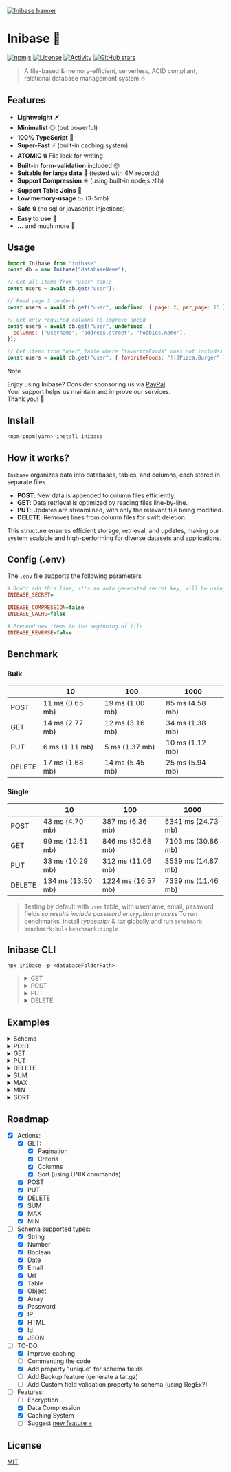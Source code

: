 [![Inibase banner](./.github/assets/banner.jpg)](https://github.com/inicontent/inibase)

# Inibase :pencil:

[![npmjs](https://img.shields.io/npm/dm/inibase.svg?style=flat)](https://www.npmjs.org/package/inibase) [![License](https://img.shields.io/github/license/inicontent/inibase.svg?style=flat&colorA=18181B&colorB=28CF8D)](./LICENSE) [![Activity](https://img.shields.io/github/commit-activity/m/inicontent/inibase)](https://github.com/inicontent/inibase/pulse) [![GitHub stars](https://img.shields.io/github/stars/inicontent/inibase?style=social)](https://github.com/inicontent/inibase)

> A file-based & memory-efficient, serverless, ACID compliant, relational database management system :fire:

## Features

- **Lightweight** 🪶
- **Minimalist** :white_circle: (but powerful)
- **100% TypeScript** :large_blue_diamond:
- **Super-Fast** :zap: (built-in caching system)
- **ATOMIC** :lock: File lock for writing
- **Built-in form-validation** included :sunglasses:
- **Suitable for large data** :page_with_curl: (tested with 4M records)
- **Support Compression** :eight_spoked_asterisk: (using built-in nodejs zlib)
- **Support Table Joins** :link:
- **Low memory-usage** :chart_with_downwards_trend: (3-5mb)
- **Safe** :lock: (no sql or javascript injections)
- **Easy to use** :bread:
- **...** and much more :rocket:

## Usage

```js
import Inibase from "inibase";
const db = new Inibase("databaseName");

// Get all items from "user" table
const users = await db.get("user");

// Read page 2 content
const users = await db.get("user", undefined, { page: 2, per_page: 15 });

// Get only required columns to improve speed
const users = await db.get("user", undefined, {
  columns: ["username", "address.street", "hobbies.name"],
});

// Get items from "user" table where "favoriteFoods" does not includes "Pizza" or "Burger"
const users = await db.get("user", { favoriteFoods: "![]Pizza,Burger" });
```
> [!NOTE]
> Enjoy using Inibase? Consider sponsoring us via [PayPal](https://paypal.me/KarimAmahtil) <br>
> Your support helps us maintain and improve our services. <br>
> Thank you! 🫰

## Install

```js
<npm|pnpm|yarn> install inibase
```

## How it works?

`Inibase` organizes data into databases, tables, and columns, each stored in separate files. 

- **POST**: New data is appended to column files efficiently.
- **GET**: Data retrieval is optimized by reading files line-by-line.
- **PUT**: Updates are streamlined, with only the relevant file being modified.
- **DELETE**: Removes lines from column files for swift deletion.

This structure ensures efficient storage, retrieval, and updates, making our system scalable and high-performing for diverse datasets and applications.

## Config (.env)

The `.env` file supports the following parameters

```ini
# Don't add this line, it's an auto generated secret key, will be using for encrypting the IDs
INIBASE_SECRET=

INIBASE_COMPRESSION=false
INIBASE_CACHE=false

# Prepend new items to the beginning of file
INIBASE_REVERSE=false
```

## Benchmark

### Bulk

|        | 10              | 100             | 1000            |
|--------|-----------------|-----------------|-----------------|
| POST   | 11 ms (0.65 mb) | 19 ms (1.00 mb) | 85 ms (4.58 mb) |
| GET    | 14 ms (2.77 mb) | 12 ms (3.16 mb) | 34 ms (1.38 mb) |
| PUT    | 6 ms (1.11 mb)  | 5 ms (1.37 mb)  | 10 ms (1.12 mb) |
| DELETE | 17 ms (1.68 mb) | 14 ms (5.45 mb) | 25 ms (5.94 mb) |

### Single

|        | 10                | 100                | 1000               |
|--------|-------------------|--------------------|--------------------|
| POST   | 43 ms (4.70 mb)   | 387 ms (6.36 mb)   | 5341 ms (24.73 mb) |
| GET    | 99 ms (12.51 mb)  | 846 ms (30.68 mb)  | 7103 ms (30.86 mb) |
| PUT    | 33 ms (10.29 mb)  | 312 ms (11.06 mb)  | 3539 ms (14.87 mb) |
| DELETE | 134 ms (13.50 mb) | 1224 ms (16.57 mb) | 7339 ms (11.46 mb) |

> Testing by default with `user` table, with username, email, password fields _so results include password encryption process_
> To run benchmarks, install *typescript* & *tsx* globally and run `benchmark` `benchmark:bulk` `benchmark:single`

## Inibase CLI

```shell
npx inibase -p <databaseFolderPath>
```

<blockquote>
<details>
<summary>GET</summary>

```shell 
get <tableName> -w <ID|LineNumber|Criteria> -p <pageNumber> -l <perPage> -c <columnName1>  -c <columnName2>
```
</details>

<details>
<summary>POST</summary>

```shell 
post <tableName> -d <InisonStrigifedData>
```
</details>

<details>
<summary>PUT</summary>

```shell 
put <tableName> -d <InisonStrigifedData> -w <ID|LineNumber|Criteria>
```
</details>

<details>
<summary>DELETE</summary>

```shell 
delete <tableName> -w <ID|LineNumber|Criteria>
```
</details>
</blockquote>

## Examples

<details>
<summary>Schema</summary>
<blockquote>

<details>
<summary>Create Schema</summary>
<blockquote>

<details>
<summary>Using schema.json file</summary>
<blockquote>
Inside the table folder

1. Create empty folders `.cache` `.tmp`
2. Create `schema.json` file

```jsonc
[
  {
    // Give a unique ID number for each field
    "id": 1,
    "key": "username",
    "type": "string"
  },
  {
    "id": 2,
    "key": "email",
    "type": "email"
  },
]
```
</blockquote>
</details>

<details>
<summary>Using built-in function</summary>
<blockquote>

```js
import Inibase from "inibase";
const db = new Inibase("/databaseName");

const userSchema = [
  {
    key: "username",
    type: "string",
    required: true,
  },
  {
    key: "email",
    type: "string",
    required: true,
  },
  {
    key: "age",
    type: "number",
    required: true,
  },
  {
    key: "isActive",
    type: "boolean",
    // required: false
  },
  {
    key: "hobbies",
    type: "array",
    children: [
      {
        key: "name",
        type: "string",
        // required: false
      },
      {
        key: "level",
        type: "string",
        // required: false
      },
    ],
  },
  {
    key: "favoriteFoods",
    type: "array",
    children: "string",
    // required: false
  },
  {
    key: "address",
    type: "object",
    children: [
      {
        key: "street",
        type: "string",
        // required: false
      },
      {
        key: "city",
        type: "string",
        // required: false
      },
      {
        key: "country",
        type: "string",
        // required: false
      },
    ],
  },
];

await db.setTableSchema("user", userSchema);
```
</blockquote>
</details>

</blockquote>
</details>

<details>
<summary>Add field</summary>
<blockquote>

```js
import Inibase from "inibase";
const db = new Inibase("/databaseName");

const userSchema = await db.getTableSchema("user");
const newUserSchema = [...userSchema, {key: "phone2", type: "number", required: false}];

await db.setTableSchema("user", newUserSchema);
```
</blockquote>
</details>

<details>
<summary>Update field</summary>
<blockquote>

```js
import Inibase from "inibase";
import { setField } from "inibase/utils";

const db = new Inibase("/databaseName");

const userSchema = await db.getTableSchema("user");
setField("username", userSchema, {key: "full_name"});
await db.setTableSchema("user", newUserSchema);
```
</blockquote>
</details>

<details>
<summary>Join Tables</summary>
<blockquote>

```js
import Inibase from "inibase";
const db = new Inibase("/databaseName");

const productSchema = [
  {
    key: "title",
    type: "string",
    required: true,
  },
  {
    key: "price",
    type: "number",
  },
  {
    key: "createdBy",
    type: "table",
    table: "user",
    required: true,
  },
];

await db.setTableSchema("product", productSchema);

const productData = [
  {
    title: "Product 1",
    price: 16,
    createdBy: "1d88385d4b1581f8fb059334dec30f4c",
  },
  {
    title: "Product 2",
    price: 10,
    createdBy: "5011c230aa44481bf7e8dcfe0710474f",
  },
];

const product = await db.post("product", productData);
// [
//   {
//     "id": "1d88385d4b1581f8fb059334dec30f4c",
//     "title": "Product 1",
//     "price": 16,
//     "createdBy": {
//       "id": "1d88385d4b1581f8fb059334dec30f4c",
//       "username": "user1",
//       "email": "user1@example.com",
//       ...
//     }
//   },
//   {
//     "id": "5011c230aa44481bf7e8dcfe0710474f",
//     "title": "Product 2",
//     "price": 10,
//     "createdBy": {
//       "id": "5011c230aa44481bf7e8dcfe0710474f",
//       "username": "user2",
//       ...
//     }
//   }
// ]
```
</blockquote>
</details>

</blockquote>
</details>

<details>
<summary>POST</summary>
<blockquote>

```js
import Inibase from "inibase";
const db = new Inibase("/databaseName");

const userData = [
  {
    username: "user1",
    email: "user1@example.com",
    age: 25,
    isActive: true,
    hobbies: [
      { name: "Reading", level: "Intermediate" },
      { name: "Cooking", level: "Beginner" },
    ],
    favoriteFoods: ["Pizza", "Sushi", "Chocolate"],
    address: {
      street: "123 Main St",
      city: "Exampleville",
      country: "Sampleland",
    },
  },
  {
    username: "user2",
    email: "user2@example.com",
    age: 30,
    isActive: false,
    hobbies: [
      { name: "Gardening", level: "Advanced" },
      { name: "Photography", level: "Intermediate" },
    ],
    favoriteFoods: ["Burgers", null, "Salad"],
    address: {
      street: "456 Elm Rd",
      city: "Testington",
      country: "Demo Country",
    },
  },
];

const users = await db.post("user", userData);
// [
//   {
//     "id": "1d88385d4b1581f8fb059334dec30f4c",
//     "username": "user1",
//     "email": "user1@example.com",
//     "age": 25,
//     "isActive": true,
//     "hobbies": {
//       "name": [
//         "Reading",
//         "Cooking"
//       ],
//       "level": [
//         "Intermediate",
//         "Beginner"
//       ]
//     },
//     "favoriteFoods": [
//       "Pizza",
//       "Sushi",
//       "Chocolate"
//     ],
//     "address": {
//       "street": "123 Main St",
//       "city": "Exampleville",
//       "country": "Sampleland"
//     }
//   },
//   {
//     "id": "5011c230aa44481bf7e8dcfe0710474f",
//     "username": "user2",
//     ...
//   },
//   ...
// ]
```

</blockquote>
</details>

<details>
<summary>GET</summary>
<blockquote>

<details>
<summary>GET by ID</summary>
<blockquote>

```js
import Inibase from "inibase";
const db = new Inibase("/databaseName");

const user = await db.get("user", "1d88385d4b1581f8fb059334dec30f4c");
// {
//     "id": "1d88385d4b1581f8fb059334dec30f4c",
//     "username": "user1",
//     "email": "user1@example.com",
//     "age": 25,
//     "isActive": true,
//     "hobbies": {
//         "name": [
//             "Reading",
//             "Cooking"
//         ],
//         "level": [
//             "Intermediate",
//             "Beginner"
//         ]
//     },
//     "favoriteFoods": [
//         "Pizza",
//         "Sushi",
//         "Chocolate"
//     ],
//     "address": {
//         "street": "123 Main St",
//         "city": "Exampleville",
//         "country": "Sampleland"
//     }
// }
```
</blockquote>
</details>

<details>
<summary>GET by criteria</summary>
<blockquote>

```js
import Inibase from "inibase";
const db = new Inibase("/databaseName");

const users = await db.get("user", { favoriteFoods: "[]Pizza" });
// [
//   {
//     "id": "1d88385d4b1581f8fb059334dec30f4c",
//     "username": "user1",
//     "email": "user1@example.com",
//     "age": 25,
//     "isActive": true,
//     "hobbies": {
//       "name": [
//         "Reading",
//         "Cooking"
//       ],
//       "level": [
//         "Intermediate",
//         "Beginner"
//       ]
//     },
//     "favoriteFoods": [
//       "Pizza",
//       "Sushi",
//       "Chocolate"
//     ],
//     "address": {
//       "street": "123 Main St",
//       "city": "Exampleville",
//       "country": "Sampleland"
//     }
//   },
//   ...
// ]
```
</blockquote>
</details>

<details>
<summary>GET with columns</summary>
<blockquote>

```js
import Inibase from "inibase";
const db = new Inibase("/databaseName");

// Get all "user" columns except "username" & "address.street"
const users = await db.get("user", undefined, {
  columns: ["!username", "!address.street"],
});
```
</blockquote>
</details>

</blockquote>
</details>

<details>
<summary>PUT</summary>
<blockquote>

```js
import Inibase from "inibase";
const db = new Inibase("/databaseName");

// set "isActive" to "false" for all items in table "user"
await db.put("user", { isActive: false });

// set "isActive" to "true" for specific "user" by id
await db.put("user", { isActive: false }, "1d88385d4b1581f8fb059334dec30f4c");

// set "isActive" to "true" in table "user" by criteria (where "isActive" is equal to "true")
await db.put("user", { isActive: false }, { isActive: true });
```
</blockquote>
</details>

<details>
<summary>DELETE</summary>
<blockquote>

```js
import Inibase from "inibase";
const db = new Inibase("/databaseName");

// delete all items in "user" table
await db.delete("user");

// delete a specific "user" by id
await db.put("user", "1d88385d4b1581f8fb059334dec30f4c");

// delete "user" by criteria (where "isActive" is equal to "false")
await db.put("user", { isActive: false });
```
</blockquote>
</details>

<details>
<summary>SUM</summary>
<blockquote>

```js
import Inibase from "inibase";
const db = new Inibase("/databaseName");

// get the sum of column "age" in "user" table
await db.sum("user", "age");

// get the sum of column "age" by criteria (where "isActive" is equal to "false") in "user" table
await db.sum("user", ["age", ...], { isActive: false });
```
</blockquote>
</details>

<details>
<summary>MAX</summary>
<blockquote>

```js
import Inibase from "inibase";
const db = new Inibase("/databaseName");

// get the biggest number of column "age" in "user" table
await db.max("user", "age");

// get the biggest number of column "age" by criteria (where "isActive" is equal to "false") in "user" table
await db.max("user", ["age", ...], { isActive: false });
```
</blockquote>
</details>

<details>
<summary>MIN</summary>
<blockquote>

```js
import Inibase from "inibase";
const db = new Inibase("/databaseName");

// get the smallest number of column "age" in "user" table
await db.min("user", "age");

// get the smallest number of column "age" by criteria (where "isActive" is equal to "false") in "user" table
await db.min("user", ["age", ...], { isActive: false });
```
</blockquote>
</details>

<details>
<summary>SORT</summary>
<blockquote>

```js
import Inibase from "inibase";
const db = new Inibase("/databaseName");

// order users by the age column
await db.sort("user", "age");

// order users by the age and username columns
await db.sort("user", ["age","username"]);
await db.sort("user", {age: -1, username: "asc"});
```
</blockquote>
</details>

## Roadmap

- [x] Actions:
  - [x] GET:
    - [x] Pagination
    - [x] Criteria
    - [x] Columns
    - [x] Sort (using UNIX commands)
  - [x] POST
  - [x] PUT
  - [x] DELETE
  - [x] SUM
  - [x] MAX
  - [x] MIN
- [ ] Schema supported types:
  - [x] String
  - [x] Number
  - [x] Boolean
  - [x] Date
  - [x] Email
  - [x] Url
  - [x] Table
  - [x] Object
  - [x] Array
  - [x] Password
  - [x] IP
  - [x] HTML
  - [x] Id
  - [x] JSON
- [ ] TO-DO:
  - [x] Improve caching
  - [ ] Commenting the code
  - [x] Add property "unique" for schema fields
  - [ ] Add Backup feature (generate a tar.gz)
  - [ ] Add Custom field validation property to schema (using RegEx?)
- [ ] Features:
  - [ ] Encryption
  - [x] Data Compression
  - [x] Caching System
  - [ ] Suggest [new feature +](https://github.com/inicontent/inibase/discussions/new?category=ideas)

## License

[MIT](./LICENSE)